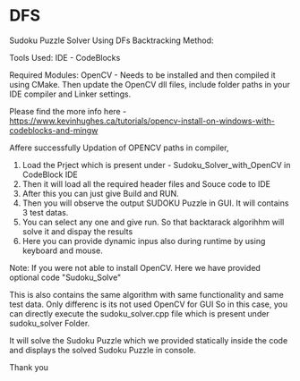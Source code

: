 # DFS
Sudoku Puzzle Solver Using DFs Backtracking Method:

Tools Used:
IDE - CodeBlocks 

Required Modules:
OpenCV - Needs to be installed and then compiled it using CMake. 
Then update the OpenCV dll files, include folder paths in your IDE compiler and Linker settings.

Please find the more info here - https://www.kevinhughes.ca/tutorials/opencv-install-on-windows-with-codeblocks-and-mingw

Affere successfully Updation of OPENCV paths in compiler,
1. Load the Prject which is present under - Sudoku_Solver_with_OpenCV in CodeBlock IDE
2. Then it will load all the required header files and Souce code to IDE
3. After this you can just give Build and RUN.
4. Then you will observe the output SUDOKU Puzzle in GUI. It will contains 3 test datas.
5. You can select any one and give run. So that backtarack algorihhm will solve it and dispay the results
6. Here you can provide dynamic inpus also during runtime by using keyboard and mouse.


Note:
If you were not able to install OpenCV. Here we have provided optional code "Sudoku_Solve"

This is also contains the same algorithm with same functionality and same test data. Only differenc is its not used OpenCV for GUI
So in this case, you can directly execute the sudoku_solver.cpp file which is present under sudoku_solver Folder.

It will solve the Sudoku Puzzle which we provided statically inside the code and displays the solved Sudoku Puzzle in console.

Thank you
